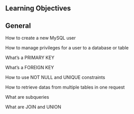 ## Learning Objectives

## General

How to create a new MySQL user

How to manage privileges for a user to a database or table

What’s a PRIMARY KEY

What’s a FOREIGN KEY

How to use NOT NULL and UNIQUE constraints

How to retrieve datas from multiple tables in one request

What are subqueries

What are JOIN and UNION
